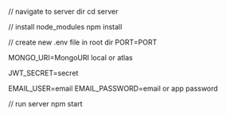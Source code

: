 // navigate to server dir
cd server

// install node_modules
npm install

// create new .env file in root dir
PORT=PORT

MONGO_URI=MongoURI local or atlas

JWT_SECRET=secret

EMAIL_USER=email
EMAIL_PASSWORD=email or app password

// run server
npm start
